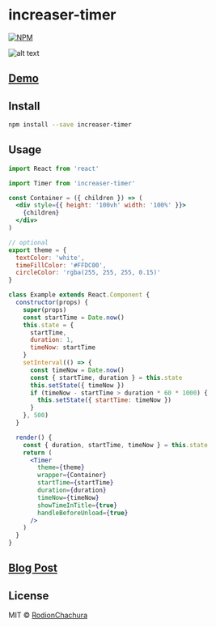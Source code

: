 # increaser-timer

> 

[![NPM](https://img.shields.io/npm/v/increaser-timer.svg)](https://www.npmjs.com/package/increaser-timer)

![alt text](https://cdn-images-1.medium.com/max/2000/1*FSPccrD-tfhlbniF8sJluQ.gif)

## [Demo](https://radzionc.github.io/increaser-timer/)

## Install

```bash
npm install --save increaser-timer
```

## Usage

```jsx
import React from 'react'

import Timer from 'increaser-timer'

const Container = ({ children }) => (
  <div style={{ height: '100vh' width: '100%' }}>
    {children}
  </div>
)

// optional
export theme = {
  textColor: 'white',
  timeFillColor: '#FFDC00',
  circleColor: 'rgba(255, 255, 255, 0.15)'
}

class Example extends React.Component {
  constructor(props) {
    super(props)
    const startTime = Date.now()
    this.state = {
      startTime,
      duration: 1,
      timeNow: startTime
    }
    setInterval(() => {
      const timeNow = Date.now()
      const { startTime, duration } = this.state
      this.setState({ timeNow })
      if (timeNow - startTime > duration * 60 * 1000) {
        this.setState({ startTime: timeNow })
      }
    }, 500)
  }

  render() {
    const { duration, startTime, timeNow } = this.state
    return (
      <Timer
        theme={theme}
        wrapper={Container}
        startTime={startTime}
        duration={duration}
        timeNow={timeNow}
        showTimeInTitle={true}
        handleBeforeUnload={true}
      />
    )
  }
}
```
## [Blog Post](https://geekrodion.com/blog/timer-react)

## License

MIT © [RodionChachura](https://geekrodion.com)
